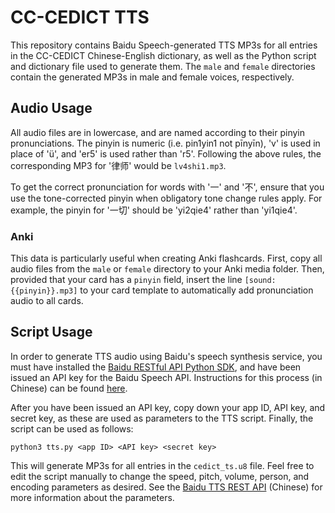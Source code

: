 # CC-CEDICT TTS

This repository contains Baidu Speech-generated TTS MP3s for all entries in the CC-CEDICT Chinese-English dictionary, as well as the Python script and dictionary file used to generate them. The `male` and `female` directories contain the generated MP3s in male and female voices, respectively.

## Audio Usage

All audio files are in lowercase, and are named according to their pinyin pronunciations. The pinyin is numeric (i.e. pin1yin1 not pīnyīn), 'v' is used in place of 'ü', and 'er5' is used rather than 'r5'. Following the above rules, the corresponding MP3 for '律师' would be `lv4shi1.mp3`.

To get the correct pronunciation for words with '一' and '不', ensure that you use the tone-corrected pinyin when obligatory tone change rules apply. For example, the pinyin for '一切' should be 'yi2qie4' rather than 'yi1qie4'.

### Anki

This data is particularly useful when creating Anki flashcards. First, copy all audio files from the `male` or `female` directory to your Anki media folder. Then, provided that your card has a `pinyin` field, insert the line `[sound:{{pinyin}}.mp3]` to your card template to automatically add pronunciation audio to all cards.

## Script Usage

In order to generate TTS audio using Baidu's speech synthesis service, you must have installed the [Baidu RESTful API Python SDK](http://ai.baidu.com/sdk#asr), and have been issued an API key for the Baidu Speech API. Instructions for this process (in Chinese) can be found [here](http://ai.baidu.com/docs#/ASR-API/top).

After you have been issued an API key, copy down your app ID, API key, and secret key, as these are used as parameters to the TTS script. Finally, the script can be used as follows:

    python3 tts.py <app ID> <API key> <secret key>

This will generate MP3s for all entries in the `cedict_ts.u8` file. Feel free to edit the script manually to change the speed, pitch, volume, person, and encoding parameters as desired. See the [Baidu TTS REST API](http://ai.baidu.com/docs#/TTS-API/top) (Chinese) for more information about the parameters.

